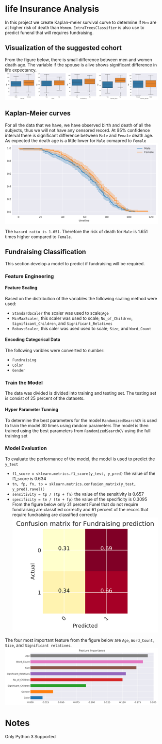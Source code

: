 # life Insurance Analysis
In this project we create Kaplan-meier survival curve to determine if `Men` are at higher risk of death than `Women`. `ExtraTreesClassifier` is also use to predict funeral that will requires fundraising.

## Visualization of the suggested cohort
From the figure below, there is small difference between men and women death age. The variable if the spouse is alive shows significant difference in life expectancy. 
![picture alt](boxplot.png "Visualization of Age aganist various group")

## Kaplan-Meier curves
For all the data that we have, we have observed birth and death of all the subjects, thus we will not have any censored record.
At 95% confidence interval there is significant difference between `Male` and `Female` death age. As expected the death age is a little lower for `Male` comapred to `Female`
![picture alt](kaplan.png "kaplan")

The `hazard ratio is 1.651`. Therefore the risk of death for `Male` is 1.651 times higher compared to `Female`.

## Fundraising Classification
This section develop a model to predict if fundraising will be required.

### Feature Engineering
#### Feature Scaling
Based on the distribution of the variables the following scaling method were used:
* `StandardScaler` the scaler was used to scale;`Age`
* `MinMaxScaler`, this scaler was used to scale; `No_of_Children`, `Significant_Children`, and `Significant_Relatives`
* `RobustScaler`, this caler was used used to scale; `Size`, and `Word_Count`
#### Encoding Categorical Data
The following varibles were converted to number:
* `Fundraising`
* `Color`
* `Gender`

### Train the Model
The data was divided is divided into training and testing set. The testing set is consist of 25 percent of the datasets.

#### Hyper Parameter Tunning
To determine the best parameters for the model `RandomizedSearchCV` is used to train the model 30 times using random parameters
The model is then trained using the best parameters from `RandomizedSearchCV` using the full training set

### Model Evaluation
To evaluate the performance of the model, the model is used to predict the `y_test`
* `f1_score = sklearn.metrics.f1_score(y_test, y_pred)`
    the value of the f1_score is 0.634
* `tn, fp, fn, tp = sklearn.metrics.confusion_matrix(y_test, y_pred).ravel()`
* `sensitivity = tp / (tp + fn)`
    the value of the sensitivity is 0.657
* `specificity = tn / (tn + fp)`
    the value of the specificity is 0.3095
From the figure below only 31 percent Funel that do not require fundraising are classified correctly and 61 percent of the recors that require fundraising are classified correctly
![picture alt](Confusion_matrix.png "Confusion_matrix")

The four most important feature from the figure below are `Age`, `Word_Count`, `Size`, and `Significant relatives`.
![picture alt](importance.png "Confusion_matrix")

# Notes
Only Python 3 Supported